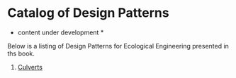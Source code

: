 # Catalog of Design Patterns

* content under development *

Below is a listing of Design Patterns for Ecological Engineering presented in ths book.


1. [Culverts](Culvert-Design.html)
